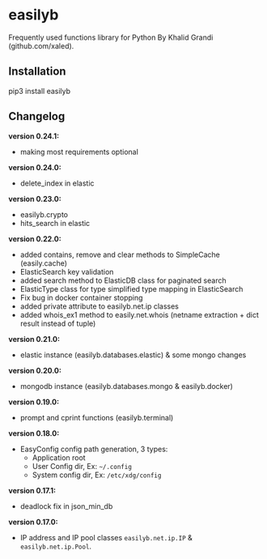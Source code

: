 # easilyb
Frequently used functions library for Python By Khalid Grandi (github.com/xaled).

## Installation
pip3 install easilyb

## Changelog
**version 0.24.1:**
- making most requirements optional

**version 0.24.0:**
- delete_index in elastic

**version 0.23.0:**
- easilyb.crypto
- hits_search in elastic

**version 0.22.0:**
- added contains, remove and clear methods to SimpleCache (easily.cache)
- ElasticSearch key validation
- added search method to ElasticDB class for paginated search 
- ElasticType class for type simplified type mapping in ElasticSearch
- Fix bug in docker container stopping
- added private attribute to easilyb.net.ip classes
- added whois_ex1 method to easily.net.whois (netname extraction + dict result instead of tuple)


**version 0.21.0:**
- elastic instance (easilyb.databases.elastic) & some mongo changes

**version 0.20.0:**
- mongodb instance (easilyb.databases.mongo & easilyb.docker)

**version 0.19.0:**
- prompt and cprint functions (easilyb.terminal)

**version 0.18.0:**
- EasyConfig config path generation, 3 types:
    - Application root
    - User Config dir, Ex: `~/.config`
    - System config dir, Ex: `/etc/xdg/config`
    
**version 0.17.1:**
- deadlock fix in json_min_db 

**version 0.17.0:**
- IP address and IP pool classes `easilyb.net.ip.IP` & `easilyb.net.ip.Pool`.
